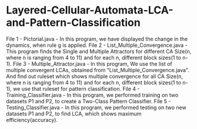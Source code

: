 # Layered-Cellular-Automata-LCA-and-Pattern-Classification

File 1 - Pictorial.java - In this program, we have displayed the change in the dynamics, when rule g is applied.
File 2 - List_Multiple_Convergence.java - This program finds the Single and Multiple Attractors for different CA Size(n, where n is ranging from 4 to 11) and for each n, different block sizes(1 to n-1).
File 3 - Multiple_Attractor.java - In this program, We use the list of multiple convergent LCAs, obtained from "List_Multiple_Convergence.java". And find out ruleset which shows multiple convergence for all CA Size(n, where n is ranging from 4 to 11) and for each n, different block sizes(1 to n-1), we use that ruleset for pattern classification.
File 4 - Training_Classifier.java - In this program, we performed training on two datasets P1 and P2, to create a Two-Class Pattern Classifier.
File 5 - Testing_Classifier.java - In this program, we performed testing on two new datasets P1 and P2, to find LCA, which shows maximum efficiency(accuracy).

